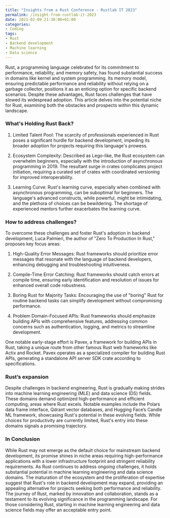 ```yaml
---
title: "Insights from a Rust Conference - Rustlab IT 2023"
permalink: /insight-from-rustlab-it-2023
date: 2021-02-09 21:30:00+01:00
categories:
- Coding
tags:
- Rust
- Backend development
- Machine learning
- Data science
---
```


Rust, a programming language celebrated for its commitment to performance, reliability, and memory safety, has found substantial success in domains like kernel and system programming. Its memory model, ensuring predictable performance and reliability without relying on a garbage collector, positions it as an enticing option for specific backend scenarios. Despite these advantages, Rust faces challenges that have slowed its widespread adoption. This article delves into the potential niche for Rust, examining both the obstacles and prospects within this dynamic landscape.

### What's Holding Rust Back?

1. Limited Talent Pool:
   The scarcity of professionals experienced in Rust poses a significant hurdle for backend development, impeding its broader adoption for projects requiring this language's prowess.

2. Ecosystem Complexity:
   Described as Lego-like, the Rust ecosystem can overwhelm beginners, especially with the introduction of asynchronous programming in 2019. The resultant surge in crates complicates project initiation, requiring a curated set of crates with coordinated versioning for improved interoperability.

3. Learning Curve:
   Rust's learning curve, especially when combined with asynchronous programming, can be suboptimal for beginners. The language's advanced constructs, while powerful, might be intimidating, and the plethora of choices can be bewildering. The shortage of experienced mentors further exacerbates the learning curve.

### How to address challenges?

To overcome these challenges and foster Rust's adoption in backend development, Luca Palmieri, the author of "Zero To Production In Rust," proposes key focus areas:

1. High-Quality Error Messages:
   Rust frameworks should prioritize error messages that resonate with the language of backend developers, enhancing debugging and troubleshooting intuitiveness.

2. Compile-Time Error Catching:
   Rust frameworks should catch errors at compile time, ensuring early identification and resolution of issues for enhanced overall code robustness.

3. Boring Rust for Majority Tasks:
   Encouraging the use of "boring" Rust for routine backend tasks can simplify development without compromising performance.

4. Problem Domain-Focused APIs:
   Rust frameworks should emphasize building APIs with comprehensive features, addressing common concerns such as authentication, logging, and metrics to streamline development.

One notable early-stage effort is Pavex, a framework for building APIs in Rust, taking a unique route from other famous Rust web frameworks like Actix and Rocket. Pavex operates as a specialized compiler for building Rust APIs, generating a standalone API server SDK crate according to specifications.

### Rust’s expansion

Despite challenges in backend engineering, Rust is gradually making strides into machine learning engineering (MLE) and data science (DS) fields. These domains demand optimized high-performance and efficient computing, areas where Rust excels. Notable examples include the Polars data frame interface, Qdrant vector databases,  and Hugging Face’s Candle ML framework, showcasing Rust's potential in these evolving fields. While choices for productivity are currently limited, Rust's entry into these domains signals a promising trajectory.

### In Conclusion

While Rust may not emerge as the default choice for mainstream backend development, its promise shines in niche areas requiring high-performance applications with a lower infrastructure footprint and stringent reliability requirements. As Rust continues to address ongoing challenges, it holds substantial potential in machine learning engineering and data science domains. The maturation of the ecosystem and the proliferation of expertise suggest that Rust's role in backend development may expand, providing an appealing alternative for projects seeking both performance and reliability. The journey of Rust, marked by innovation and collaboration, stands as a testament to its evolving significance in the programming landscape. For those considering Rust, starting in machine learning engineering and data science fields may offer an acceptable entry point.

